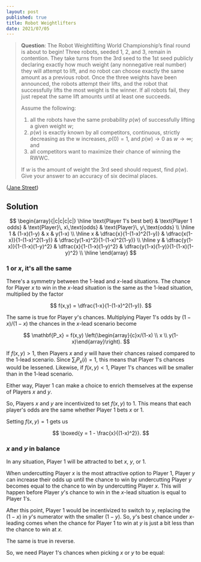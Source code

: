 ```yaml
---
layout: post
published: true
title: Robot Weightlifters
date: 2021/07/05
---
```


>**Question**: The Robot Weightlifting World Championship’s final round is about to begin! Three robots, seeded 1, 2, and 3, remain in contention. They take turns from the 3rd seed to the 1st seed publicly declaring exactly how much weight (any nonnegative real number) they will attempt to lift, and no robot can choose exactly the same amount as a previous robot. Once the three weights have been announced, the robots attempt their lifts, and the robot that successfully lifts the most weight is the winner. If all robots fail, they just repeat the same lift amounts until at least one succeeds.
>
>Assume the following:
>
>1. all the robots have the same probability $p(w)$ of successfully lifting a given weight $w$;
>2. $p(w)$ is exactly known by all competitors, continuous, strictly decreasing as the w increases, $p(0) = 1,$ and $p(w) \rightarrow 0$ as $w \rightarrow \infty$; and
>3. all competitors want to maximize their chance of winning the RWWC.
>
>If $w$ is the amount of weight the 3rd seed should request, find $p(w).$ Give your answer to an accuracy of six decimal places.

<!--more-->

([Jane Street](https://www.janestreet.com/puzzles/robot-weightlifting-index/))

## Solution

$$
\begin{array}{|c|c|c|c|} \hline
\text{Player 1's best bet} & \text{Player 1 odds} & \text{Player}\, x\,\text{odds} & \text{Player}\, y\,\text{odds} \\ \hline
1 & (1-x)(1-y) & x & y(1-x) \\ \hline
x & \dfrac{x}{1-(1-x)^2(1-y)} & \dfrac{x(1-x)}{1-(1-x)^2(1-y)} & \dfrac{y(1-x)^2}{1-(1-x)^2(1-y)} \\ \hline
y & \dfrac{y(1-x)}{1-(1-x)(1-y)^2} & \dfrac{x}{1-(1-x)(1-y)^2} & \dfrac{y(1-x)(1-y)}{1-(1-x)(1-y)^2} \\ \hline
\end{array}
$$


### $1$ or $x$, it's all the same

There's a symmetry between the $1$-lead and $x$-lead situations. The chance for Player $x$ to win in the $x$-lead situation is the same as the $1$-lead situation, multiplied by the factor

$$ f(x,y) = \dfrac{1-x}{1-(1-x)^2(1-y)}. $$

The same is true for Player $y$'s chances. Multiplying Player 1's odds by $(1-x)/(1-x)$ the chances in the $x$-lead scenario become

$$ \mathbf{P_x} = f(x,y) \left(\begin{array}{c}x/(1-x) \\ x \\ y(1-x)\end{array}\right). $$

If $f(x,y) > 1,$ then Players $x$ and $y$ will have their chances raised compared to the $1$-lead scenario. Since $\sum_i P_x(i) = 1,$ this means that Player 1's chances would be lessened. Likewise, if $f(x,y) < 1,$ Player 1's chances will be smaller than in the $1$-lead scenario. 

Either way, Player 1 can make a choice to enrich themselves at the expense of Players $x$ and $y.$

<!-- $\sum_i P_x(i) = 1,$ so if $f(x,y) > 1,$ then Player 1's odds will be better betting on $1,$ and if $f(x,y) < 1,$ then Player $1$'s odds will be better betting on $x.$ In either case, this choice is to the detriment of Players $x$ and $y.$  -->

So, Players $x$ and $y$ are incentivized to set $f(x,y)$ to $1.$ This means that each player's odds are the same whether Player 1 bets $x$ or $1.$

Setting $f(x,y) = 1$ gets us

$$ \boxed{y = 1 - \frac{x}{(1-x)^2}}. $$

### $x$ and $y$ in balance

In any situation, Player 1 will be attracted to bet $x,$ $y,$ or $1.$

<!-- If the chance to win by undercutting $x$ is bigger than the chance to win at $y$ or $1,$ then Player 1 will bet $x.$  -->

When undercutting Player $x$ is the most attractive option to Player 1, Player $y$ can increase their odds up until the chance to win by undercutting Player $y$ becomes equal to the chance to win by undercutting Player $x.$ This will happen before Player $y$'s chance to win in the $x$-lead situation is equal to Player 1's.

After this point, Player 1 would be incentivized to switch to $y,$ replacing the $(1-x)$ in $y$'s numerator with the smaller $(1-y).$ So, $y$'s best chance under $x$-leading comes when the chance for Player 1 to win at $y$ is just a bit less than the chance to win at $x.$ 

The same is true in reverse.

So, we need Player 1's chances when picking $x$ or $y$ to be equal:




<br>
